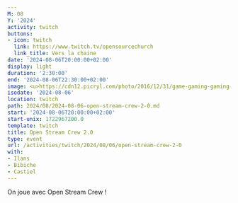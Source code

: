 ```yaml
---
M: 08
Y: '2024'
activity: twitch
buttons:
- icon: twitch
  link: https://www.twitch.tv/opensourcechurch
  link_title: Vers la chaine
date: '2024-08-06T20:00:00+02:00'
display: light
duration: '2:30:00'
end: '2024-08-06T22:30:00+02:00'
image: <u>https://cdn12.picryl.com/photo/2016/12/31/game-gaming-gaming-console-science-technology-555734-1024.png</u>
isodate: '2024-08-06'
location: twitch
path: 2024/08/2024-08-06-open-stream-crew-2-0.md
start: '2024-08-06T20:00:00+02:00'
start-unix: 1722967200.0
template: twitch
title: Open Stream Crew 2.0
type: event
url: /activities/twitch/2024/08/06/open-stream-crew-2-0
with:
- Ilans
- Bibiche
- Castiel
---
```

On joue avec Open Stream Crew !